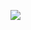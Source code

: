 ![](https://github-readme-stats-akshayxml.vercel.app/api/top-langs/?username=akshayxml&theme=dark&hide_border=true&include_all_commits=true&count_private=true&layout=compact&langs_count=10&size_weight=0.5&count_weight=0.5&hide=Jupyter%20Notebook%2Cobjective-c%2Cmakefile%2Cc)
